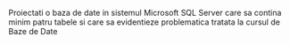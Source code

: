 Proiectati o baza de date in sistemul Microsoft SQL Server care sa contina minim patru tabele si care sa evidentieze problematica tratata la cursul de Baze de Date 
